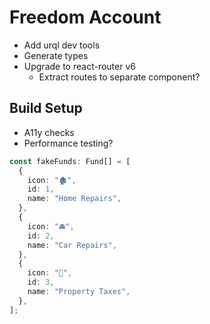 # Freedom Account

- Add urql dev tools
- Generate types
- Upgrade to react-router v6
  - Extract routes to separate component?

## Build Setup

- A11y checks
- Performance testing?

```typescript
const fakeFunds: Fund[] = [
  {
    icon: "🏚️",
    id: 1,
    name: "Home Repairs",
  },
  {
    icon: "🚘",
    id: 2,
    name: "Car Repairs",
  },
  {
    icon: "💸",
    id: 3,
    name: "Property Taxes",
  },
];
```
